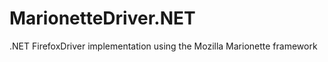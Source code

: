 MarionetteDriver.NET
====================

.NET FirefoxDriver implementation using the Mozilla Marionette framework